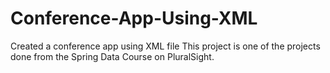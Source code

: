 # Conference-App-Using-XML
Created a conference app using XML file
This project is one of the projects done from the Spring Data Course on PluralSight.
